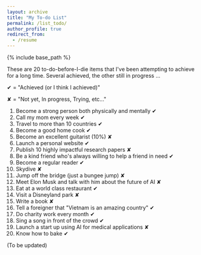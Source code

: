 ```yaml
---
layout: archive
title: "My To-do List"
permalink: /list_todo/
author_profile: true
redirect_from:
  - /resume
---
```


{% include base_path %}

These are 20 to-do-before-I-die items that I've been attempting to achieve for a long time. Several achieved, the other still in progress ...

&#10004; = "Achieved (or I think I achieved)"

&#10008; = "Not yet, In progress, Trying, etc..."

1. Become a strong person both physically and mentally &#10004;
2. Call my mom every week &#10004;
3. Travel to more than 10 countries &#10004;
4. Become a good home cook &#10004;
5. Become an excellent guitarist (10%) &#10008;
6. Launch a personal website &#10004;
7. Publish 10 highly impactful research papers &#10008;
8. Be a kind friend who's always willing to help a friend in need &#10004;
9. Become a regular reader &#10004;
10. Skydive &#10008;
11. Jump off the bridge (just a bungee jump) &#10008;
12. Meet Elon Musk and talk with him about the future of AI &#10008;
13. Eat at a world class restaurant &#10004;
14. Visit a Disneyland park &#10008;
15. Write a book &#10008;
16. Tell a foreigner that "Vietnam is an amazing country" &#10004;
17. Do charity work every month &#10004;
18. Sing a song in front of the crowd &#10004;
19. Launch a start up using AI for medical applications &#10008;
20. Know how to bake &#10004;

(To be updated)

